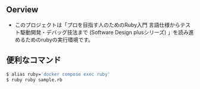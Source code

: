 ## Oerview
- このプロジェクトは「プロを目指す人のためのRuby入門 言語仕様からテスト駆動開発・デバッグ技法まで (Software Design plusシリーズ) 」を読み進めるためのrubyの実行環境です。


## 便利なコマンド
```bash
$ alias ruby='docker compose exec ruby'
$ ruby ruby sample.rb
```